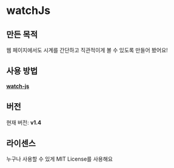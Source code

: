 # watchJs

## 만든 목적
웹 페이지에서도 시계를 간단하고 직관적이게 볼 수 있도록 만들어 봤어요!

## 사용 방법
[**watch-js**](https://watch-js.netlify.app)

## 버전
현재 버전: **v1.4**

## 라이센스
누구나 사용할 수 있게 MIT License를 사용해요
